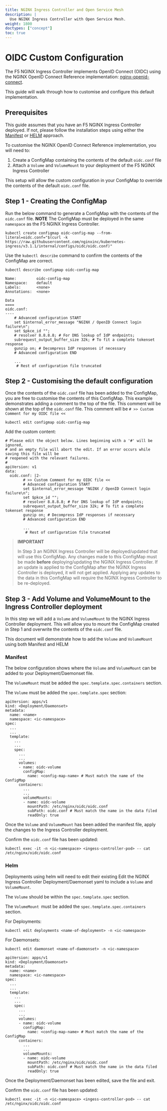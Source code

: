 ```yaml
---
title: NGINX Ingress Controller and Open Service Mesh
description: |
  Use NGINX Ingress Controller with Open Service Mesh.
weight: 1800
doctypes: ["concept"]
toc: true
---
```


# OIDC Custom Configuration

The F5 NGINX Ingress Controller implements OpenID Connect (OIDC) using the NGINX OpenID Connect Reference implementation: [nginx-openid-connect](https://github.com/nginxinc/nginx-openid-connect).

This guide will walk through how to customise and configure this default implementation.

## Prerequisites
This guide assumes that you have an F5 NGINX Ingress Controller deployed. If not, please follow the installation steps using either the [Manifest](https://docs.nginx.com/nginx-ingress-controller/installation/installation-with-manifests/) or [HELM](https://docs.nginx.com/nginx-ingress-controller/installation/installation-with-helm/) approach.

To customise the NGINX OpenID Connect Reference implementation, you will need to:
1. Create a ConfigMap containing the contents of the default `oidc.conf` file
2. Attach a `Volume` and `VolumeMount` to your deployment of the F5 NGINX Ingress Controller

This setup will allow the custom configuration in your ConfigMap to override the contents of the default `oidc.conf` file.

## Step 1 - Creating the ConfigMap

Run the below command to generate a ConfigMap with the contents of the `oidc.conf` file.
**NOTE** The ConfigMap must be deployed in the same `namespace` as the F5 NGINX Ingress Controller.
```
kubectl create configmap oidc-config-map --from-literal=oidc.conf="$(curl -k https://raw.githubusercontent.com/nginxinc/kubernetes-ingress/v3.1.1/internal/configs/oidc/oidc.conf)"
```

Use the `kubectl describe` command to confirm the contents of the ConfigMap are correct.

```
kubectl describe configmap oidc-config-map
```

```
Name:         oidc-config-map
Namespace:    default
Labels:       <none>
Annotations:  <none>

Data
====
oidc.conf:
----
    # Advanced configuration START
    set $internal_error_message "NGINX / OpenID Connect login failure\n";
    set $pkce_id "";
    # resolver 8.8.8.8; # For DNS lookup of IdP endpoints;
    subrequest_output_buffer_size 32k; # To fit a complete tokenset response
    gunzip on; # Decompress IdP responses if necessary
    # Advanced configuration END

    ...
     # Rest of configuration file truncated
```

## Step 2 - Customising the default configuration
Once the contents of the `oidc.conf` file has been added to the ConfigMap, you are free to customise the contents of this ConfigMap.
This example demonstrates adding a comment to the top of the file. This comment will be shown at the top of the `oidc.conf` file.
This comment will be `# >> Custom Comment for my OIDC file <<`

```
kubectl edit configmap oidc-config-map
```

Add the custom content:
```
# Please edit the object below. Lines beginning with a '#' will be ignored,
# and an empty file will abort the edit. If an error occurs while saving this file will be
# reopened with the relevant failures.
#
apiVersion: v1
data:
  oidc.conf: |2-
        # >> Custom Comment for my OIDC file <<
        # Advanced configuration START
        set $internal_error_message "NGINX / OpenID Connect login failure\n";
        set $pkce_id "";
        # resolver 8.8.8.8; # For DNS lookup of IdP endpoints;
        subrequest_output_buffer_size 32k; # To fit a complete tokenset response
        gunzip on; # Decompress IdP responses if necessary
        # Advanced configuration END

        ...
         # Rest of configuration file truncated
```
> **IMPORTANT**
> 
> In Step 3 an NGINX Ingress Controller will be deployed/updated that will use this ConfigMap. Any changes made to this ConfigMap must be made **before** deploying/updating the NGINX Ingress Controller. If an update is applied to the ConfigMap after the NGINX Ingress Controller is deployed, it will not get applied. Applying any updates to the data in this ConfigMap will require the NGINX Ingress Controller to be re-deployed.

## Step 3 - Add Volume and VolumeMount to the Ingress Controller deployment

In this step we will add a `Volume` and `VolumeMount` to the NGINX Ingress Controller deployment.
This will allow you to mount the ConfigMap created in Step 1 and overwrite the contents of the `oidc.conf` file.

This document will demonstrate how to add the `Volume` and `VolumeMount` using both Manifest and HELM

### Manifest

The below configuration shows where the `Volume` and `VolumeMount` can be added to your Deployment/Daemonset file.

The `VolumeMount` must be added the `spec.template.spec.containers` section.

The `Volume` must be added the `spec.template.spec` section:
```
apiVersion: apps/v1
kind: <Deployment/Daemonset>
metadata:
  name: <name>
  namespace: <ic-namespace>
spec:
  ...
  ...
  template:
    ...
    ...
    spec:
      ...
      ...
      volumes:
      - name: oidc-volume
        configMap:
          name: <config-map-name> # Must match the name of the ConfigMap
      containers:
        ...
        ...
        volumeMounts:
        - name: oidc-volume
          mountPath: /etc/nginx/oidc/oidc.conf
          subPath: oidc.conf # Must match the name in the data filed
          readOnly: true
```

Once the `Volume` and `VolumeMount` has been added the manifest file, apply the changes to the Ingress Controller deployment.

Confirm the `oidc.conf` file has been updated:
```
kubectl exec -it -n <ic-namespace> <ingess-controller-pod> -- cat /etc/nginx/oidc/oidc.conf
```

### Helm

Deployments using helm will need to edit their existing
Edit the NGINX Ingress Controller Deployment/Daemonset yaml to include a `Volume` and `VolumeMount`.

The `Volume` should be within the `spec.template.spec` section.

The `VolumeMount `must be added the `spec.template.spec.containers` section.

For Deployments:
```
kubectl edit deployments <name-of-deployment> -n <ic-namespace>
```

For Daemonsets:
```
kubectl edit daemonset <name-of-daemonset> -n <ic-namespace>
```

```
apiVersion: apps/v1
kind: <Deployment/Daemonset>
metadata:
  name: <name>
  namespace: <ic-namespace>
spec:
  ...
  ...
  template:
    ...
    ...
    spec:
      ...
      ...
      volumes:
      - name: oidc-volume
        configMap:
          name: <config-map-name> # Must match the name of the ConfigMap
      containers:
        ...
        ...
        volumeMounts:
        - name: oidc-volume
          mountPath: /etc/nginx/oidc/oidc.conf
          subPath: oidc.conf # Must match the name in the data filed
          readOnly: true
```

Once the Deployment/Daemonset has been edited, save the file and exit.

Confirm the `oidc.conf` file has been updated:
```
kubectl exec -it -n <ic-namespace> <ingess-controller-pod> -- cat /etc/nginx/oidc/oidc.conf
```
